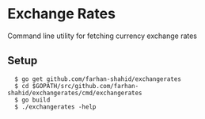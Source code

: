 # Exchange Rates
Command line utility for fetching currency exchange rates

## Setup

	  $ go get github.com/farhan-shahid/exchangerates
	  $ cd $GOPATH/src/github.com/farhan-shahid/exchangerates/cmd/exchangerates
	  $ go build
	  $ ./exchangerates -help
